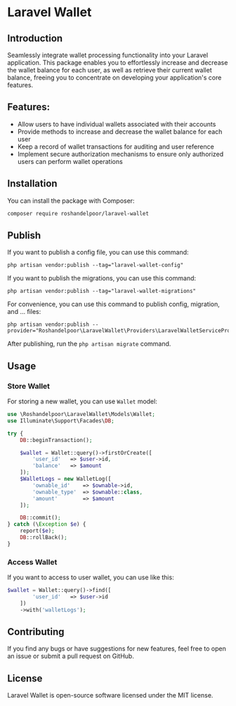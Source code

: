 # Laravel Wallet

<a name="Introduction"></a>
## Introduction

Seamlessly integrate wallet processing functionality into your Laravel application. This package enables you to effortlessly increase and decrease the wallet balance for each user, as well as retrieve their current wallet balance, freeing you to concentrate on developing your application's core features.

<a name="Features"></a>
## Features:

- Allow users to have individual wallets associated with their accounts
- Provide methods to increase and decrease the wallet balance for each user
- Keep a record of wallet transactions for auditing and user reference
- Implement secure authorization mechanisms to ensure only authorized users can perform wallet operations

<a name="installation"></a>
## Installation

You can install the package with Composer:

```bash
composer require roshandelpoor/laravel-wallet
```

<a name="publish"></a>
## Publish

If you want to publish a config file, you can use this command:

```shell
php artisan vendor:publish --tag="laravel-wallet-config"
```

If you want to publish the migrations, you can use this command:

```shell
php artisan vendor:publish --tag="laravel-wallet-migrations"
```

For convenience, you can use this command to publish config, migration, and ... files:

```shell
php artisan vendor:publish --provider="Roshandelpoor\LaravelWallet\Providers\LaravelWalletServiceProvider"
```

After publishing, run the `php artisan migrate` command.

<a name="usage"></a>
## Usage

<a name="store-wallet"></a>
### Store Wallet

For storing a new wallet, you can use `Wallet` model:

```php
use \Roshandelpoor\LaravelWallet\Models\Wallet;
use Illuminate\Support\Facades\DB;

try {
    DB::beginTransaction();

    $wallet = Wallet::query()->firstOrCreate([
        'user_id'   => $user->id, 
        'balance'   => $amount
    ]);
    $WalletLogs = new WalletLog([
        'ownable_id'    => $ownable->id,
        'ownable_type'  => $ownable::class,
        'amount'        => $amount
    ]);

    DB::commit();
} catch (\Exception $e) {
    report($e);
    DB::rollBack();
}
```

<a name="access-wallet"></a>
### Access Wallet

If you want to access to user wallet, you can use like this:

```php
$wallet = Wallet::query()->find([
        'user_id'   => $user->id
    ])
    ->with('walletLogs');
```

<a name="license"></a>
## Contributing

If you find any bugs or have suggestions for new features, feel free to open an issue or submit a pull request on GitHub.

<a name="license"></a>
## License

Laravel Wallet is open-source software licensed under the MIT license.


